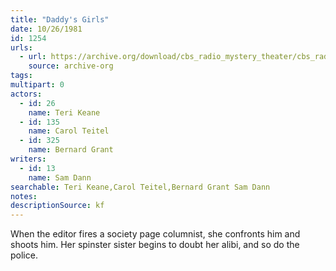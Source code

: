 ```yaml
---
title: "Daddy's Girls"
date: 10/26/1981
id: 1254
urls: 
  - url: https://archive.org/download/cbs_radio_mystery_theater/cbs_radio_mystery_theater-1251-1300.zip/cbs_radio_mystery_theater-1251-1300%2Fcbsrmt_1254_daddys_girls.mp3
    source: archive-org
tags: 
multipart: 0
actors:  
  - id: 26
    name: Teri Keane  
  - id: 135
    name: Carol Teitel  
  - id: 325
    name: Bernard Grant
writers:  
  - id: 13
    name: Sam Dann
searchable: Teri Keane,Carol Teitel,Bernard Grant Sam Dann
notes: 
descriptionSource: kf
---
```

When the editor fires a society page columnist, she confronts him and shoots him. Her spinster sister begins to doubt her alibi, and so do the police.